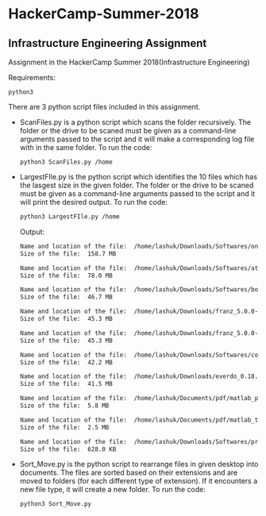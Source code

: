 # HackerCamp-Summer-2018
## Infrastructure Engineering Assignment

Assignment in the HackerCamp Summer 2018(Infrastructure Engineering)

Requirements:
```
python3
```

There are 3 python script files included in this assignment.
  - ScanFiles.py is a python script which scans the folder recursively. The folder or the drive to be scaned must be given as a command-line arguments passed to the script and it will make a corresponding log file with in the same folder.
    To run the code:
    ```
    python3 ScanFiles.py /home
    ```
  - LargestFIle.py is the python script which identifies the 10 files which has the lasgest size in the given folder. The folder or the drive to be scaned must be given as a command-line arguments passed to the script and it will print the desired output.
    To run the code:
    ```bash
    python3 LargestFIle.py /home
    ```
    Output:
    ```bash
    Name and location of the file:  /home/lashuk/Downloads/Softwares/onlyoffice-desktopeditors_amd64.deb
    Size of the file:  158.7 MB 

    Name and location of the file:  /home/lashuk/Downloads/Softwares/atom-amd64.deb
    Size of the file:  78.0 MB 

    Name and location of the file:  /home/lashuk/Downloads/Softwares/boostnote_0.9.0_amd64.deb
    Size of the file:  46.7 MB 

    Name and location of the file:  /home/lashuk/Downloads/franz_5.0.0-beta.16_amd64(1).deb
    Size of the file:  45.3 MB 

    Name and location of the file:  /home/lashuk/Downloads/franz_5.0.0-beta.16_amd64.deb
    Size of the file:  45.3 MB 

    Name and location of the file:  /home/lashuk/Downloads/Softwares/code_1.20.1-1518535978_amd64.deb
    Size of the file:  42.2 MB 

    Name and location of the file:  /home/lashuk/Downloads/everdo_0.18.0_amd64.deb
    Size of the file:  41.5 MB 

    Name and location of the file:  /home/lashuk/Documents/pdf/matlab_prog.pdf
    Size of the file:  5.8 MB 

    Name and location of the file:  /home/lashuk/Documents/pdf/matlab_tutorial.pdf
    Size of the file:  2.5 MB 

    Name and location of the file:  /home/lashuk/Downloads/Softwares/privoxy_3.0.20-1_amd64.deb
    Size of the file:  628.0 KB
    ```
  - Sort_Move.py is the python script to rearrange files in given desktop into documents. The files are sorted based on their extensions and are moved to folders (for each different type of extension). If it encounters a new file type, it will create a new folder.
    To run the code:
    ```bash
    python3 Sort_Move.py
    ```
